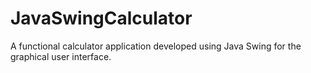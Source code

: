 # JavaSwingCalculator
A functional calculator application developed using Java Swing for the graphical user interface.
